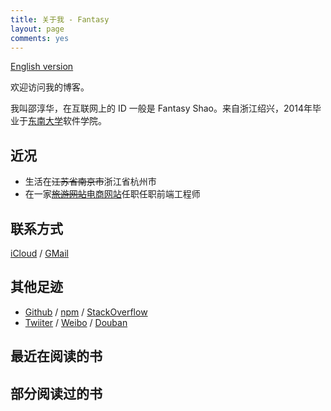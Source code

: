 ```yaml
---
title: 关于我 - Fantasy
layout: page
comments: yes
---
```


[English version](/about_en/)

欢迎访问我的博客。

我叫邵淳华，在互联网上的 ID 一般是 Fantasy Shao。来自浙江绍兴，2014年毕业于[东南大学](//www.seu.edu.cn)软件学院。

## 近况

- 生活在~~江苏省南京市~~浙江省杭州市
- 在一家~~[旅游网站](//tuniu.com)~~[电商网站](//youzan.com)任职任职前端工程师

## 联系方式

[iCloud](mailto:fantasyshao@icloud.com) / [GMail](maito:forever.fantasy27@gmail.com)

## 其他足迹

- [Github](//github.com/SFantasy) / [npm](//www.npmjs.com/~fantasyshao) / [StackOverflow](//stackoverflow.com/users/1040952/fantasy) 
- [Twiiter](//twitter.com/ForFantasy) / [Weibo](//weibo.com/shaofantasy) / [Douban](//www.douban.com/fanTasy00)


## 最近在阅读的书

<script type="text/javascript" src="http://www.douban.com/service/badge/fanTasy00/?selection=random&amp;picsize=medium&amp;hideself=on&amp;show=dolist&amp;n=12&amp;hidelogo=on&amp;cat=book&amp;columns=6"></script>

## 部分阅读过的书

<script type="text/javascript" src="http://www.douban.com/service/badge/fanTasy00/?selection=latest&amp;picsize=medium&amp;hideself=on&amp;show=collection&amp;n=18&amp;hidelogo=on&amp;cat=book&amp;columns=6"></script>

